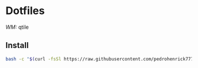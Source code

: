 # Dotfiles


*WM:* qtile


## Install

```bash
bash -c "$(curl -fsSl https://raw.githubusercontent.com/pedrohenrick777/dotfiles/main/scripts/install.sh)"
```
